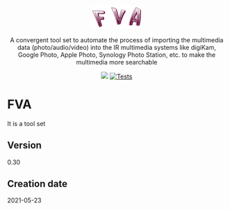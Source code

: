 <p align="center">
  <a href="FVAIcons/main.png" target="blank"><img src="FVAIcons/main.png" width="120" alt="FVA Logo" /></a>
</p>

<p align="center">A convergent tool set to automate the process of importing the multimedia data (photo/audio/video)
into the IR multimedia systems like digiKam, Google Photo, Apple Photo, Synology Photo Station, etc. to make the multimedia more searchable
</p>

<p align="center">
    <img src="https://github.com/v/release/dimanikulin/fva?display_name=tag"/>
    <a href="https://github.com/dimanikulin/fva/actions/workflows/main.yml"><img src="https://github.com/dimanikulin/fva/actions/workflows/main.yml/badge.svg?branch=master" alt="Tests" />  </a>
</p>

# FVA
It is a tool set 

## Version
0.30
 
## Creation date
2021-05-23
